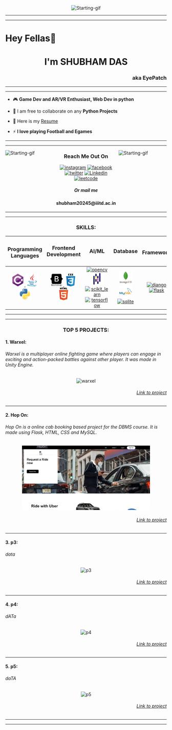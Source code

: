<p align="center">
<img src="https://media.giphy.com/media/RbDKaczqWovIugyJmW/giphy.gif" alt="Starting-gif" width="1000" height="150"/>
</p>

<hr>
<hr>

<h1 align="left">Hey Fellas👋</h1><h1 align="center"> I'm SHUBHAM DAS</h1><h3 align="right">aka EyePatch</h3>

<hr>
<hr>

- 🎮 **Game Dev and AR/VR Enthusiast, Web Dev in python**

- 👯 I am free to collaborate on any **Python Projects**

- 📄 Here is my [Resume](https://drive.google.com/file/d/1jS5ScUFCx8KZWGFT3pBP2NQsKe5Vvs5K/view?usp=sharing)

- ⚡ **I love playing Football and Egames**

<hr>
<hr>

<img src="https://media.giphy.com/media/3o7aDd4hAEcciOzcVW/giphy.gif" alt="Starting-gif" width="150" height="150" align="left"/>
<img src="https://media.giphy.com/media/3o7aDd4hAEcciOzcVW/giphy.gif" alt="Starting-gif" width="150" height="150" align="right"/>

<h3 align="center">Reach Me Out On</h3>

<p align="center"> 
    <a href="https://www.instagram.com/eyekidas/" target="_blank" rel="noreferrer"> <img src="https://media.giphy.com/media/QWpK88H1g9PtmtQly1/giphy.gif" alt="instagram" width="40" height="40"/></a>
    <a href="https://www.facebook.com/people/Shubham-Das/pfbid02wpPAuaT5Vm9gxoSELRV5whsd3Fqu7BAvs6Tz26UGkvFWxP7s6eE94RoZ47MTvvSXl/" target="_blank" rel="noreferrer"> <img src="https://media.giphy.com/media/pejyg6fy1JpoQuLQQp/giphy.gif" alt="facebook" width="40" height="40"/></a>
    <a href="https://twitter.com/EyePatch013" target="_blank" rel="noreferrer"> <img src="https://media.giphy.com/media/H508mck9ufO9q6z76O/giphy.gif" alt="twitter" width="40" height="40"/></a>
    <a href="https://www.linkedin.com/in/shubham-das-0036a2206/" target="_blank" rel="noreferrer"> <img src="https://media.giphy.com/media/HQTYdpx1yhxWpugAi2/giphy.gif" alt="Linkedin" width="40" height="40"/></a>
    <a href="https://leetcode.com/shubham20245/" target="_blank" rel="noreferrer"> <img src="https://upload.wikimedia.org/wikipedia/commons/1/19/LeetCode_logo_black.png" alt="leetcode" width="40" height="40"/> </a>
    <h5 align="center">Or mail me</h5>
    <h4 align="center" color="blue">shubham20245@iiitd.ac.in</h4></a>
</p>

<hr>
<hr>

<h3 align="center">SKILLS:</h3>


| <h3>Programming Languages</h3> | <h3>Frontend Development<h3> | <h3>AI/ML<h3> |<h3>Database<h3> | <h3>Framework</h3> | <h3>Softwares<h3> | <h3>Game Engines<h3> |<h3>Other<h3> |
| :----------------------------: | :--------------------------: | :-----------: | :-------------: | :-----: | :---: | :---: | :---: |
| <a href="https://www.w3schools.com/cs/" target="_blank" rel="noreferrer"> <img src="https://raw.githubusercontent.com/devicons/devicon/master/icons/csharp/csharp-original.svg" alt="csharp" width="40" height="40"/> </a><a href="https://www.java.com" target="_blank" rel="noreferrer"> <img src="https://raw.githubusercontent.com/devicons/devicon/master/icons/java/java-original.svg" alt="java" width="40" height="40"/> </a> <a href="https://www.python.org" target="_blank" rel="noreferrer"> <img src="https://raw.githubusercontent.com/devicons/devicon/master/icons/python/python-original.svg" alt="python" width="40" height="40"/> </a>   | <a href="https://getbootstrap.com" target="_blank" rel="noreferrer"> <img src="https://raw.githubusercontent.com/devicons/devicon/master/icons/bootstrap/bootstrap-plain-wordmark.svg" alt="bootstrap" width="40" height="40"/> </a><a href="https://www.w3schools.com/css/" target="_blank" rel="noreferrer"> <img src="https://raw.githubusercontent.com/devicons/devicon/master/icons/css3/css3-original-wordmark.svg" alt="css3" width="40" height="40"/> </a> <a href="https://www.w3.org/html/" target="_blank" rel="noreferrer"> <img src="https://raw.githubusercontent.com/devicons/devicon/master/icons/html5/html5-original-wordmark.svg" alt="html5" width="40" height="40"/> </a>     | <a href="https://opencv.org/" target="_blank" rel="noreferrer"> <img src="https://www.vectorlogo.zone/logos/opencv/opencv-icon.svg" alt="opencv" width="40" height="40"/> </a> <a href="https://pandas.pydata.org/" target="_blank" rel="noreferrer"> <img src="https://raw.githubusercontent.com/devicons/devicon/2ae2a900d2f041da66e950e4d48052658d850630/icons/pandas/pandas-original.svg" alt="pandas" width="40" height="40"/> </a><a href="https://scikit-learn.org/" target="_blank" rel="noreferrer"> <img src="https://upload.wikimedia.org/wikipedia/commons/0/05/Scikit_learn_logo_small.svg" alt="scikit_learn" width="40" height="40"/> </a> <a href="https://www.tensorflow.org" target="_blank" rel="noreferrer"> <img src="https://www.vectorlogo.zone/logos/tensorflow/tensorflow-icon.svg" alt="tensorflow" width="40" height="40"/> </a>    | <a href="https://www.mongodb.com/" target="_blank" rel="noreferrer"> <img src="https://raw.githubusercontent.com/devicons/devicon/master/icons/mongodb/mongodb-original-wordmark.svg" alt="mongodb" width="40" height="40"/> </a> <a href="https://www.mysql.com/" target="_blank" rel="noreferrer"> <img src="https://raw.githubusercontent.com/devicons/devicon/master/icons/mysql/mysql-original-wordmark.svg" alt="mysql" width="40" height="40"/> </a> <a href="https://www.sqlite.org/" target="_blank" rel="noreferrer"> <img src="https://www.vectorlogo.zone/logos/sqlite/sqlite-icon.svg" alt="sqlite" width="40" height="40"/> </a>  | <a href="https://www.djangoproject.com/" target="_blank" rel="noreferrer"> <img src="https://cdn.worldvectorlogo.com/logos/django.svg" alt="django" width="40" height="40"/> </a> <a href="https://flask.palletsprojects.com/" target="_blank" rel="noreferrer"> <img src="https://www.vectorlogo.zone/logos/pocoo_flask/pocoo_flask-icon.svg" alt="flask" width="40" height="40"/> </a>  | <a href="https://www.figma.com/" target="_blank" rel="noreferrer"> <img src="https://www.vectorlogo.zone/logos/figma/figma-icon.svg" alt="figma" width="40" height="40"/> </a> <a href="https://www.blender.org/" target="_blank" rel="noreferrer"> <img src="https://download.blender.org/branding/community/blender_community_badge_white.svg" alt="blender" width="40" height="40"/> </a> <a href="https://www.mathworks.com/" target="_blank" rel="noreferrer"> <img src="https://upload.wikimedia.org/wikipedia/commons/2/21/Matlab_Logo.png" alt="matlab" width="40" height="40"/> </a> <a href="https://www.blender.org/" target="_blank" rel="noreferrer"> <img src="https://download.blender.org/branding/community/blender_community_badge_white.svg" alt="blender" width="40" height="40"/> </a> <a href="https://www.analog.com/en/design-center/design-tools-and-calculators/ltspice-simulator.html" target="_blank" rel="noreferrer"> <img src="https://djtnrpkvps28m.cloudfront.net/uploads/2020/11/LTSpice-logo.jpg" alt="LTSpice" width="40" height="40"/> </a> <a href="https://code.visualstudio.com" target="_blank" rel="noreferrer"> <img src="https://img.icons8.com/?size=512&id=9OGIyU8hrxW5&format=png" alt="Vscode" width="40" height="40"/> </a>   | <a href="https://unity.com/" target="_blank" rel="noreferrer"> <img src="https://www.vectorlogo.zone/logos/unity3d/unity3d-icon.svg" alt="unity" width="40" height="40"/> </a> <a href="https://unrealengine.com/" target="_blank" rel="noreferrer"> <img src="https://raw.githubusercontent.com/kenangundogan/fontisto/036b7eca71aab1bef8e6a0518f7329f13ed62f6b/icons/svg/brand/unreal-engine.svg" alt="unreal" width="40" height="40"/> </a>  | <a href="https://www.arduino.cc/" target="_blank" rel="noreferrer"> <img src="https://cdn.worldvectorlogo.com/logos/arduino-1.svg" alt="arduino" width="40" height="40"/> </a> <a href="https://git-scm.com/" target="_blank" rel="noreferrer"> <img src="https://www.vectorlogo.zone/logos/git-scm/git-scm-icon.svg" alt="git" width="40" height="40"/> </a> <a href="https://www.linux.org/" target="_blank" rel="noreferrer"> <img src="https://raw.githubusercontent.com/devicons/devicon/master/icons/linux/linux-original.svg" alt="linux" width="40" height="40"/> </a>  |

<hr>
<hr>

<h3 align="center">TOP 5 PROJECTS:</h3>

<h4 align="left">1. Warxel:</h4>

<h6 align="left">Warxel is a multiplayer online fighting game where players can engage in exciting and action-packed battles against other player. It was made in Unity Engine.
</h6>

<p align="center">
<img src="Warxel.gif" alt="warxel" width="400" height="200"/>
</p>

<h6 align="right"><a href="https://github.com/ShubhamDas13/Warxel_GDD" target="_blank" rel="noreferrer">Link to project</a></h6>

<hr>

<h4 align="left">2. Hop On:</h4>

<h6 align="left">Hop On is a online cab booking based project for the DBMS course. It is made using Flask,
HTML, CSS and MySQL.
</h6>

<p align="center">
<img src="Hop_On.png" alt="p2" width="400" height="200"/>
</p>

<h6 align="right"><a href="https://github.com/ShubhamDas13/164_HopOn_Project/tree/main" target="_blank" rel="noreferrer">Link to project</a></h6>

<hr>

<h4 align="left">3. p3:</h4>

<h6 align="left">data
</h6>

<p align="center">
<img src="" alt="p3" width="400" height="200"/>
</p>

<h6 align="right"><a href="" target="_blank" rel="noreferrer">Link to project</a></h6>

<hr>

<h4 align="left">4. p4:</h4>

<h6 align="left">dATa
</h6>

<p align="center">
<img src="" alt="p4" width="400" height="200"/>
</p>

<h6 align="right"><a href="" target="_blank" rel="noreferrer">Link to project</a></h6>

<hr>

<h4 align="left">5. p5:</h4>

<h6 align="left">daTA
</h6>

<p align="center">
<img src="" alt="p5" width="400" height="200"/>
</p>

<h6 align="right"><a href="" target="_blank" rel="noreferrer">Link to project</a></h6>


<hr>
<hr>

<!-- <h3 align="center">Support:</h3>

<p><img align="right" src="https://github-readme-stats.vercel.app/api/top-langs?username=shubhamdas13&show_icons=true&locale=en&layout=compact" alt="shubhamdas13" /></p>
<p><img align="left" src="https://github-readme-stats.vercel.app/api?username=ShubhamDas13&show_icons=true&hide=contribs,prs&cache_seconds=86400&theme=transparent" alt="shubhamdas13" /></p> -->
